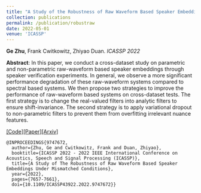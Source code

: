 ```yaml
---
title: "A Study of the Robustness of Raw Waveform Based Speaker Embeddings Under Mismatched Conditions"
collection: publications
permalink: /publication/robustraw
date: 2022-05-01
venue: 'ICASSP'
---
```

<b>Ge Zhu</b>, Frank Cwitkowitz, Zhiyao Duan. <i>ICASSP 2022</i>

<b>Abstract</b>: In this paper, we conduct a cross-dataset study on parametric and non-parametric raw-waveform based speaker embeddings through speaker verification experiments. In general, we observe a more significant performance degradation of these raw-waveform systems compared to spectral based systems. We then propose two strategies to improve the performance of raw-waveform based systems on cross-dataset tests. The first strategy is to change the real-valued filters into analytic filters to ensure shift-invariance. The second strategy is to apply variational dropout to non-parametric filters to prevent them from overfitting irrelevant nuance features.

[[Code]](https://github.com/gzhu06/TDspkr-mismatch-study)[[Paper]](https://ieeexplore.ieee.org/document/9747672)[[Arxiv]](https://arxiv.org/abs/2110.04265)

```
@INPROCEEDINGS{9747672,
  author={Zhu, Ge and Cwitkowitz, Frank and Duan, Zhiyao},
  booktitle={ICASSP 2022 - 2022 IEEE International Conference on Acoustics, Speech and Signal Processing (ICASSP)}, 
  title={A Study of The Robustness of Raw Waveform Based Speaker Embeddings Under Mismatched Conditions}, 
  year={2022},
  pages={7657-7661},
  doi={10.1109/ICASSP43922.2022.9747672}}
```